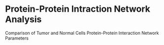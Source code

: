 # Protein-Protein Intraction Network Analysis
Comparison of Tumor and Normal Cells Protein-Protein Interaction Network Parameters

